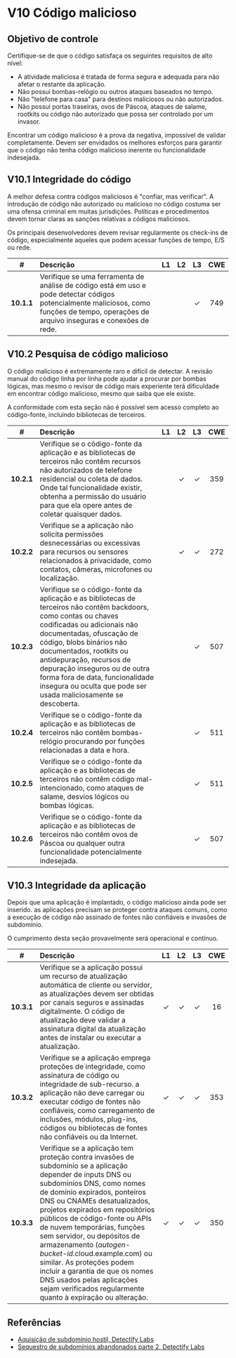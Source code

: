 # V10 Código malicioso

## Objetivo de controle

Certifique-se de que o código satisfaça os seguintes requisitos de alto nível:

* A atividade maliciosa é tratada de forma segura e adequada para não afetar o restante da aplicação.
* Não possui bombas-relógio ou outros ataques baseados no tempo.
* Não "telefone para casa" para destinos maliciosos ou não autorizados.
* Não possui portas traseiras, ovos de Páscoa, ataques de salame, rootkits ou código não autorizado que possa ser controlado por um invasor.

Encontrar um código malicioso é a prova da negativa, impossível de validar completamente. Devem ser envidados os melhores esforços para garantir que o código não tenha código malicioso inerente ou funcionalidade indesejada.

## V10.1 Integridade do código

A melhor defesa contra códigos maliciosos é "confiar, mas verificar". A introdução de código não autorizado ou malicioso no código costuma ser uma ofensa criminal em muitas jurisdições. Políticas e procedimentos devem tornar claras as sanções relativas a códigos maliciosos.

Os principais desenvolvedores devem revisar regularmente os check-ins de código, especialmente aqueles que podem acessar funções de tempo, E/S ou rede.

| # | Descrição | L1 | L2 | L3 | CWE |
| :---: | :--- | :---: | :---:| :---: | :---: |
| **10.1.1** | Verifique se uma ferramenta de análise de código está em uso e pode detectar códigos potencialmente maliciosos, como funções de tempo, operações de arquivo inseguras e conexões de rede. | | | ✓ | 749 |

## V10.2 Pesquisa de código malicioso

O código malicioso é extremamente raro e difícil de detectar. A revisão manual do código linha por linha pode ajudar a procurar por bombas lógicas, mas mesmo o revisor de código mais experiente terá dificuldade em encontrar código malicioso, mesmo que saiba que ele existe.

A conformidade com esta seção não é possível sem acesso completo ao código-fonte, incluindo bibliotecas de terceiros.

| # | Descrição | L1 | L2 | L3 | CWE |
| :---: | :--- | :---: | :---:| :---: | :---: |
| **10.2.1** | Verifique se o código-fonte da aplicação e as bibliotecas de terceiros não contêm recursos não autorizados de telefone residencial ou coleta de dados. Onde tal funcionalidade existir, obtenha a permissão do usuário para que ela opere antes de coletar quaisquer dados. | | ✓ | ✓ | 359 |
| **10.2.2** | Verifique se a aplicação não solicita permissões desnecessárias ou excessivas para recursos ou sensores relacionados à privacidade, como contatos, câmeras, microfones ou localização. | | ✓ | ✓ | 272 |
| **10.2.3** | Verifique se o código-fonte da aplicação e as bibliotecas de terceiros não contêm backdoors, como contas ou chaves codificadas ou adicionais não documentadas, ofuscação de código, blobs binários não documentados, rootkits ou antidepuração, recursos de depuração inseguros ou de outra forma fora de data, funcionalidade insegura ou oculta que pode ser usada maliciosamente se descoberta. | | | ✓ | 507 |
| **10.2.4** | Verifique se o código-fonte da aplicação e as bibliotecas de terceiros não contêm bombas-relógio procurando por funções relacionadas a data e hora. | | | ✓ | 511 |
| **10.2.5** | Verifique se o código-fonte da aplicação e as bibliotecas de terceiros não contêm código mal-intencionado, como ataques de salame, desvios lógicos ou bombas lógicas. | | | ✓ | 511 |
| **10.2.6** | Verifique se o código-fonte da aplicação e as bibliotecas de terceiros não contêm ovos de Páscoa ou qualquer outra funcionalidade potencialmente indesejada. | | | ✓ | 507 |

## V10.3 Integridade da aplicação

Depois que uma aplicação é implantado, o código malicioso ainda pode ser inserido. as aplicações precisam se proteger contra ataques comuns, como a execução de código não assinado de fontes não confiáveis e invasões de subdomínio.

O cumprimento desta seção provavelmente será operacional e contínuo.

| # | Descrição                                                                                                                                                                                                                                                                                                                                                                                                                                                                                                                                                    | L1 | L2 | L3 | CWE |
| :---: |:-------------------------------------------------------------------------------------------------------------------------------------------------------------------------------------------------------------------------------------------------------------------------------------------------------------------------------------------------------------------------------------------------------------------------------------------------------------------------------------------------------------------------------------------------------------| :---: | :---:| :---: | :---: |
| **10.3.1** | Verifique se a aplicação possui um recurso de atualização automática de cliente ou servidor, as atualizações devem ser obtidas por canais seguros e assinadas digitalmente. O código de atualização deve validar a assinatura digital da atualização antes de instalar ou executar a atualização.                                                                                                                                                                                                                                                            | ✓ | ✓ | ✓ | 16 |
| **10.3.2** | Verifique se a aplicação emprega proteções de integridade, como assinatura de código ou integridade de sub-recurso. a aplicação não deve carregar ou executar código de fontes não confiáveis, como carregamento de inclusões, módulos, plug-ins, códigos ou bibliotecas de fontes não confiáveis ou da Internet.                                                                                                                                                                                                                                            | ✓ | ✓ | ✓ | 353 |
| **10.3.3** | Verifique se a aplicação tem proteção contra invasões de subdomínio se a aplicação depender de inputs DNS ou subdomínios DNS, como nomes de domínio expirados, ponteiros DNS ou CNAMEs desatualizados, projetos expirados em repositórios públicos de código-fonte ou APIs de nuvem temporárias, funções sem servidor, ou depósitos de armazenamento (*autogen-bucket-id*.cloud.example.com) ou similar. As proteções podem incluir a garantia de que os nomes DNS usados pelas aplicações sejam verificados regularmente quanto à expiração ou alteração. | ✓ | ✓ | ✓ | 350 |

## Referências

* [Aquisição de subdomínio hostil, Detectify Labs](https://labs.detectify.com/2014/10/21/hostile-subdomain-takeover-using-herokugithubdesk-more/)
* [Sequestro de subdomínios abandonados parte 2, Detectify Labs](https://labs.detectify.com/2014/12/08/hijacking-of-abandoned-subdomains-part-2/)
